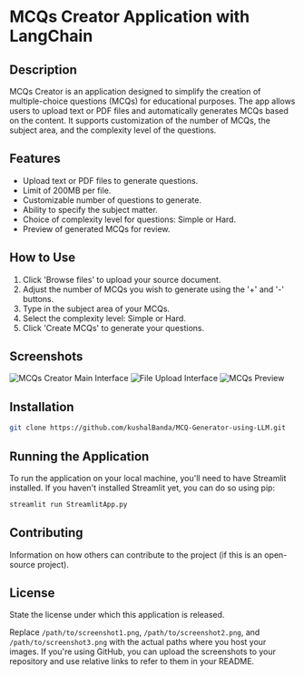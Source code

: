 # MCQs Creator Application with LangChain

## Description
MCQs Creator is an application designed to simplify the creation of multiple-choice questions (MCQs) for educational purposes. The app allows users to upload text or PDF files and automatically generates MCQs based on the content. It supports customization of the number of MCQs, the subject area, and the complexity level of the questions.

## Features
- Upload text or PDF files to generate questions.
- Limit of 200MB per file.
- Customizable number of questions to generate.
- Ability to specify the subject matter.
- Choice of complexity level for questions: Simple or Hard.
- Preview of generated MCQs for review.

## How to Use
1. Click 'Browse files' to upload your source document.
2. Adjust the number of MCQs you wish to generate using the '+' and '-' buttons.
3. Type in the subject area of your MCQs.
4. Select the complexity level: Simple or Hard.
5. Click 'Create MCQs' to generate your questions.

## Screenshots
![MCQs Creator Main Interface](/path/to/screenshot1.png)
![File Upload Interface](/path/to/screenshot2.png)
![MCQs Preview](/path/to/screenshot3.png)

## Installation
```bash
git clone https://github.com/kushalBanda/MCQ-Generator-using-LLM.git
```

## Running the Application

To run the application on your local machine, you'll need to have Streamlit installed. If you haven't installed Streamlit yet, you can do so using pip:

```bash
streamlit run StreamlitApp.py
```

## Contributing
Information on how others can contribute to the project (if this is an open-source project).

## License
State the license under which this application is released.

Replace `/path/to/screenshot1.png`, `/path/to/screenshot2.png`, and `/path/to/screenshot3.png` with the actual paths where you host your images. If you're using GitHub, you can upload the screenshots to your repository and use relative links to refer to them in your README.

